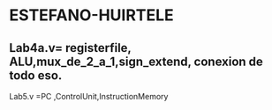# ESTEFANO-HUIRTELE

Lab4a.v= registerfile, ALU,mux_de_2_a_1,sign_extend,   conexion de todo eso.
------------------------------------
Lab5.v =PC ,ControlUnit,InstructionMemory
